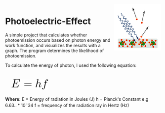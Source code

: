 <img width="30%" image-rendering="crisp-edges" src="./images/diagram.png" align="right">

# Photoelectric-Effect
A simple project that calculates whether photoemission occurs based on photon energy and work function, and visualizes the results with a graph. The program determines the likelihood of photoemission.

To calculate the energy of photon, I used the following equation: <br> <br>
<img style="padding: 20px;" src="./images/EK.png">
<br>
**Where:**
  E = Energy of radiation in Joules (J)
  h = Planck's Constant e.g $6.63..*10^-34$
  f = frequency of the radiation ray in Hertz (Hz)
